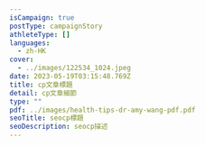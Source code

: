 ```yaml
---
isCampaign: true
postType: campaignStory
athleteType: []
languages:
  - zh-HK
cover:
  - ../images/122534_1024.jpeg
date: 2023-05-19T03:15:48.769Z
title: cp文章標題
detail: cp文章細節
type: ""
pdf: ../images/health-tips-dr-amy-wang-pdf.pdf
seoTitle: seocp標題
seoDescription: seocp描述
---
```

